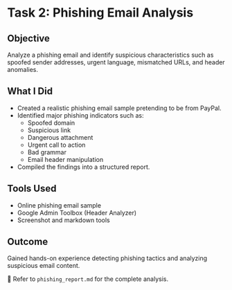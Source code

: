 # Task 2: Phishing Email Analysis

## Objective

Analyze a phishing email and identify suspicious characteristics such as spoofed sender addresses, urgent language, mismatched URLs, and header anomalies.

## What I Did

- Created a realistic phishing email sample pretending to be from PayPal.
- Identified major phishing indicators such as:
  - Spoofed domain
  - Suspicious link
  - Dangerous attachment
  - Urgent call to action
  - Bad grammar
  - Email header manipulation
- Compiled the findings into a structured report.

## Tools Used

- Online phishing email sample
- Google Admin Toolbox (Header Analyzer)
- Screenshot and markdown tools

## Outcome

Gained hands-on experience detecting phishing tactics and analyzing suspicious email content.

📁 Refer to `phishing_report.md` for the complete analysis.
